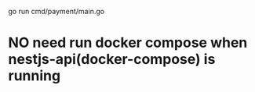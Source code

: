 
go run cmd/payment/main.go

# NO need run docker compose when nestjs-api(docker-compose) is running
